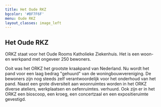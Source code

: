 ```yaml
---
title: Het Oude RKZ
bgcolor: '#BF7F6F'
menu: Oude RKZ
layout_classes: image_left
---
```


Het Oude RKZ
------------
ORKZ staat voor het Oude Rooms Katholieke Ziekenhuis. Het is een woon- en werkpand met ongeveer 250 bewoners.

Ooit was het ORKZ het grootste kraakpand van Nederland. Nu wordt het pand voor een laag bedrag "gehuurd" van de woningbouwvereniging. De bewoners zijn nog steeds zelf verantwoordelijk voor het onderhoud van het pand. Naast een grote diversiteit aan woonruimtes worden in het ORKZ diverse ateliers, werkplaatsen en oefenruimtes. verhuurd. Ook zijn er in het ORKZ een bioscoop, een kroeg, een concertzaal en een expositieruimte gevestigd.
